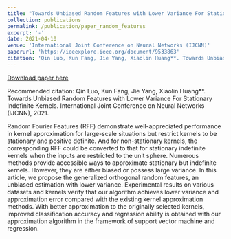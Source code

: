 ```yaml
---
title: "Towards Unbiased Random Features with Lower Variance For Stationary Indefinite Kernels."
collection: publications
permalink: /publication/paper_random_features
excerpt: '-'
date: 2021-04-10
venue: 'International Joint Conference on Neural Networks (IJCNN)'
paperurl: 'https://ieeexplore.ieee.org/document/9533863'
citation: 'Qin Luo, Kun Fang, Jie Yang, Xiaolin Huang**. Towards Unbiased Random Features with Lower Variance For Stationary Indefinite Kernels. International Joint Conference on Neural Networks (IJCNN), 2021.'
---
```


[Download paper here](https://ieeexplore.ieee.org/document/9533863)

Recommended citation: Qin Luo, Kun Fang, Jie Yang, Xiaolin Huang**. Towards Unbiased Random Features with Lower Variance For Stationary Indefinite Kernels. International Joint Conference on Neural Networks (IJCNN), 2021.

Random Fourier Features (RFF) demonstrate well-appreciated performance in kernel approximation for large-scale situations but restrict kernels to be stationary and positive definite. And for non-stationary kernels, the corresponding RFF could be converted to that for stationary indefinite kernels when the inputs are restricted to the unit sphere. Numerous methods provide accessible ways to approximate stationary but indefinite kernels. However, they are either biased or possess large variance. In this article, we propose the generalized orthogonal random features, an unbiased estimation with lower variance. Experimental results on various datasets and kernels verify that our algorithm achieves lower variance and approximation error compared with the existing kernel approximation methods. With better approximation to the originally selected kernels, improved classification accuracy and regression ability is obtained with our approximation algorithm in the framework of support vector machine and regression.
